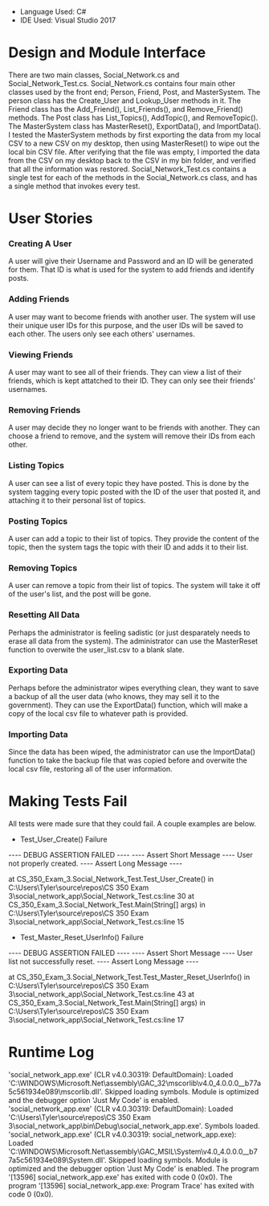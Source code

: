 * Language Used: C#
* IDE Used: Visual Studio 2017

# Design and Module Interface
There are two main classes, Social_Network.cs and Social_Network_Test.cs. Social_Network.cs contains four main other classes used by the front end; Person, Friend, Post, and MasterSystem. The person class has the Create_User and Lookup_User methods in it. The Friend class has the Add_Friend(), List_Friends(), and Remove_Friend() methods. The Post class has List_Topics(), AddTopic(), and RemoveTopic(). The MasterSystem class has MasterReset(), ExportData(), and ImportData(). I tested the MasterSystem methods by first exporting the data from my local CSV to a new CSV on my desktop, then using MasterReset() to wipe out the local bin CSV file. After verifying that the file was empty, I imported the data from the CSV on my desktop back to the CSV in my bin folder, and verified that all the information was restored. Social_Network_Test.cs contains a single test for each of the methods in the Social_Network.cs class, and has a single method that invokes every test.

# User Stories
### Creating A User
A user will give their Username and Password and an ID will be generated for them. That ID is what is used for the system to add friends and identify posts.
### Adding Friends
A user may want to become friends with another user. The system will use their unique user IDs for this purpose, and the user IDs will be saved to each other. The users only see each others' usernames.
### Viewing Friends
A user may want to see all of their friends. They can view a list of their friends, which is kept attatched to their ID. They can only see their friends' usernames.
### Removing Friends
A user may decide they no longer want to be friends with another. They can choose a friend to remove, and the system will remove their IDs from each other.
### Listing Topics
A user can see a list of every topic they have posted. This is done by the system tagging every topic posted with the ID of the user that posted it, and attaching it to their personal list of topics.
### Posting Topics
A user can add a topic to their list of topics. They provide the content of the topic, then the system tags the topic with their ID and adds it to their list.
### Removing Topics
A user can remove a topic from their list of topics. The system will take it off of the user's list, and the post will be gone.
### Resetting All Data
Perhaps the administrator is feeling sadistic (or just desparately needs to erase all data from the system). The administrator can use the MasterReset function to overwite the user_list.csv to a blank slate.
### Exporting Data
Perhaps before the administrator wipes everything clean, they want to save a backup of all the user data (who knows, they may sell it to the government). They can use the ExportData() function, which will make a copy of the local csv file to whatever path is provided.
### Importing Data
Since the data has been wiped, the administrator can use the ImportData() function to take the backup file that was copied before and overwite the local csv file, restoring all of the user information.

# Making Tests Fail
All tests were made sure that they could fail. A couple examples are below.
* Test_User_Create() Failure

---- DEBUG ASSERTION FAILED ----
---- Assert Short Message ----
User not properly created.
---- Assert Long Message ----

   at CS_350_Exam_3.Social_Network_Test.Test_User_Create() in C:\Users\Tyler\source\repos\CS 350 Exam 3\social_network_app\Social_Network_Test.cs:line 30
   at CS_350_Exam_3.Social_Network_Test.Main(String[] args) in C:\Users\Tyler\source\repos\CS 350 Exam 3\social_network_app\Social_Network_Test.cs:line 15
   
* Test_Master_Reset_UserInfo() Failure

---- DEBUG ASSERTION FAILED ----
---- Assert Short Message ----
User list not successfully reset.
---- Assert Long Message ----

   at CS_350_Exam_3.Social_Network_Test.Test_Master_Reset_UserInfo() in C:\Users\Tyler\source\repos\CS 350 Exam 3\social_network_app\Social_Network_Test.cs:line 43
   at CS_350_Exam_3.Social_Network_Test.Main(String[] args) in C:\Users\Tyler\source\repos\CS 350 Exam 3\social_network_app\Social_Network_Test.cs:line 17

# Runtime Log
'social_network_app.exe' (CLR v4.0.30319: DefaultDomain): Loaded 'C:\WINDOWS\Microsoft.Net\assembly\GAC_32\mscorlib\v4.0_4.0.0.0__b77a5c561934e089\mscorlib.dll'. Skipped loading symbols. Module is optimized and the debugger option 'Just My Code' is enabled.
'social_network_app.exe' (CLR v4.0.30319: DefaultDomain): Loaded 'C:\Users\Tyler\source\repos\CS 350 Exam 3\social_network_app\bin\Debug\social_network_app.exe'. Symbols loaded.
'social_network_app.exe' (CLR v4.0.30319: social_network_app.exe): Loaded 'C:\WINDOWS\Microsoft.Net\assembly\GAC_MSIL\System\v4.0_4.0.0.0__b77a5c561934e089\System.dll'. Skipped loading symbols. Module is optimized and the debugger option 'Just My Code' is enabled.
The program '[13596] social_network_app.exe' has exited with code 0 (0x0).
The program '[13596] social_network_app.exe: Program Trace' has exited with code 0 (0x0).
